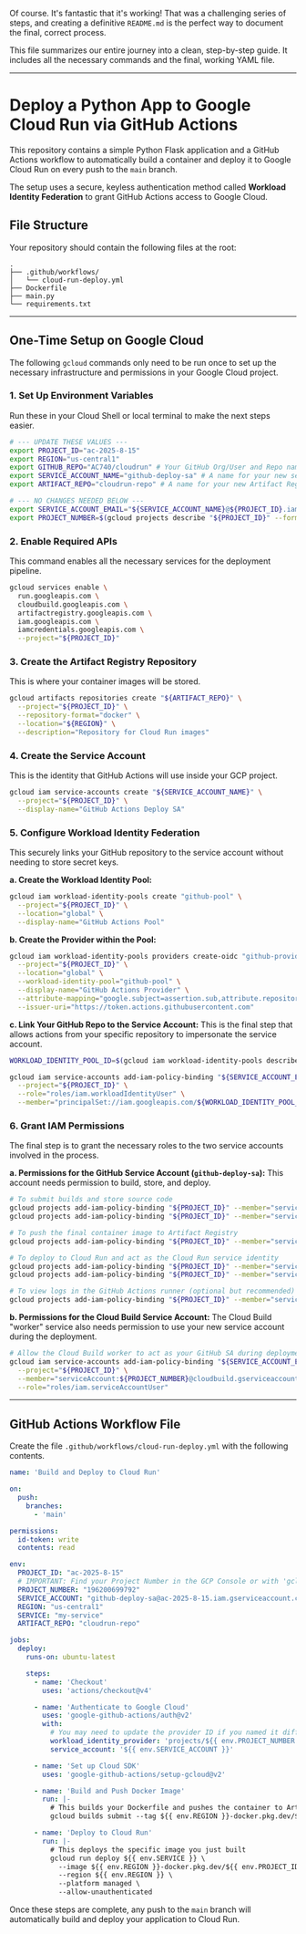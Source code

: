 Of course. It's fantastic that it's working\! That was a challenging series of steps, and creating a definitive `README.md` is the perfect way to document the final, correct process.

This file summarizes our entire journey into a clean, step-by-step guide. It includes all the necessary commands and the final, working YAML file.

-----

# Deploy a Python App to Google Cloud Run via GitHub Actions

This repository contains a simple Python Flask application and a GitHub Actions workflow to automatically build a container and deploy it to Google Cloud Run on every push to the `main` branch.

The setup uses a secure, keyless authentication method called **Workload Identity Federation** to grant GitHub Actions access to Google Cloud.

## File Structure

Your repository should contain the following files at the root:

```
.
├── .github/workflows/
│   └── cloud-run-deploy.yml
├── Dockerfile
├── main.py
└── requirements.txt
```

-----

## One-Time Setup on Google Cloud

The following `gcloud` commands only need to be run once to set up the necessary infrastructure and permissions in your Google Cloud project.

### 1\. Set Up Environment Variables

Run these in your Cloud Shell or local terminal to make the next steps easier.

```bash
# --- UPDATE THESE VALUES ---
export PROJECT_ID="ac-2025-8-15"
export REGION="us-central1"
export GITHUB_REPO="AC740/cloudrun" # Your GitHub Org/User and Repo name
export SERVICE_ACCOUNT_NAME="github-deploy-sa" # A name for your new service account
export ARTIFACT_REPO="cloudrun-repo" # A name for your new Artifact Registry repo

# --- NO CHANGES NEEDED BELOW ---
export SERVICE_ACCOUNT_EMAIL="${SERVICE_ACCOUNT_NAME}@${PROJECT_ID}.iam.gserviceaccount.com"
export PROJECT_NUMBER=$(gcloud projects describe "${PROJECT_ID}" --format="value(projectNumber)")
```

### 2\. Enable Required APIs

This command enables all the necessary services for the deployment pipeline.

```bash
gcloud services enable \
  run.googleapis.com \
  cloudbuild.googleapis.com \
  artifactregistry.googleapis.com \
  iam.googleapis.com \
  iamcredentials.googleapis.com \
  --project="${PROJECT_ID}"
```

### 3\. Create the Artifact Registry Repository

This is where your container images will be stored.

```bash
gcloud artifacts repositories create "${ARTIFACT_REPO}" \
  --project="${PROJECT_ID}" \
  --repository-format="docker" \
  --location="${REGION}" \
  --description="Repository for Cloud Run images"
```

### 4\. Create the Service Account

This is the identity that GitHub Actions will use inside your GCP project.

```bash
gcloud iam service-accounts create "${SERVICE_ACCOUNT_NAME}" \
  --project="${PROJECT_ID}" \
  --display-name="GitHub Actions Deploy SA"
```

### 5\. Configure Workload Identity Federation

This securely links your GitHub repository to the service account without needing to store secret keys.

**a. Create the Workload Identity Pool:**

```bash
gcloud iam workload-identity-pools create "github-pool" \
  --project="${PROJECT_ID}" \
  --location="global" \
  --display-name="GitHub Actions Pool"
```

**b. Create the Provider within the Pool:**

```bash
gcloud iam workload-identity-pools providers create-oidc "github-provider" \
  --project="${PROJECT_ID}" \
  --location="global" \
  --workload-identity-pool="github-pool" \
  --display-name="GitHub Actions Provider" \
  --attribute-mapping="google.subject=assertion.sub,attribute.repository=assertion.repository" \
  --issuer-uri="https://token.actions.githubusercontent.com"
```

**c. Link Your GitHub Repo to the Service Account:**
This is the final step that allows actions from your specific repository to impersonate the service account.

```bash
WORKLOAD_IDENTITY_POOL_ID=$(gcloud iam workload-identity-pools describe "github-pool" --project="${PROJECT_ID}" --location="global" --format="value(name)")

gcloud iam service-accounts add-iam-policy-binding "${SERVICE_ACCOUNT_EMAIL}" \
  --project="${PROJECT_ID}" \
  --role="roles/iam.workloadIdentityUser" \
  --member="principalSet://iam.googleapis.com/${WORKLOAD_IDENTITY_POOL_ID}/attribute.repository/${GITHUB_REPO}"
```

### 6\. Grant IAM Permissions

The final step is to grant the necessary roles to the two service accounts involved in the process.

**a. Permissions for the GitHub Service Account (`github-deploy-sa`):**
This account needs permission to build, store, and deploy.

```bash
# To submit builds and store source code
gcloud projects add-iam-policy-binding "${PROJECT_ID}" --member="serviceAccount:${SERVICE_ACCOUNT_EMAIL}" --role="roles/cloudbuild.builds.editor"
gcloud projects add-iam-policy-binding "${PROJECT_ID}" --member="serviceAccount:${SERVICE_ACCOUNT_EMAIL}" --role="roles/storage.objectAdmin"

# To push the final container image to Artifact Registry
gcloud projects add-iam-policy-binding "${PROJECT_ID}" --member="serviceAccount:${SERVICE_ACCOUNT_EMAIL}" --role="roles/artifactregistry.writer"

# To deploy to Cloud Run and act as the Cloud Run service identity
gcloud projects add-iam-policy-binding "${PROJECT_ID}" --member="serviceAccount:${SERVICE_ACCOUNT_EMAIL}" --role="roles/run.admin"
gcloud projects add-iam-policy-binding "${PROJECT_ID}" --member="serviceAccount:${SERVICE_ACCOUNT_EMAIL}" --role="roles/iam.serviceAccountUser"

# To view logs in the GitHub Actions runner (optional but recommended)
gcloud projects add-iam-policy-binding "${PROJECT_ID}" --member="serviceAccount:${SERVICE_ACCOUNT_EMAIL}" --role="roles/logging.viewer"
```

**b. Permissions for the Cloud Build Service Account:**
The Cloud Build "worker" service also needs permission to use your new service account during the deployment.

```bash
# Allow the Cloud Build worker to act as your GitHub SA during deployment
gcloud iam service-accounts add-iam-policy-binding "${SERVICE_ACCOUNT_EMAIL}" \
  --project="${PROJECT_ID}" \
  --member="serviceAccount:${PROJECT_NUMBER}@cloudbuild.gserviceaccount.com" \
  --role="roles/iam.serviceAccountUser"
```

-----

## GitHub Actions Workflow File

Create the file `.github/workflows/cloud-run-deploy.yml` with the following contents.

```yaml
name: 'Build and Deploy to Cloud Run'

on:
  push:
    branches:
      - 'main'

permissions:
  id-token: write
  contents: read

env:
  PROJECT_ID: "ac-2025-8-15"
  # IMPORTANT: Find your Project Number in the GCP Console or with 'gcloud projects describe'
  PROJECT_NUMBER: "196200699792"
  SERVICE_ACCOUNT: "github-deploy-sa@ac-2025-8-15.iam.gserviceaccount.com"
  REGION: "us-central1"
  SERVICE: "my-service"
  ARTIFACT_REPO: "cloudrun-repo"

jobs:
  deploy:
    runs-on: ubuntu-latest

    steps:
      - name: 'Checkout'
        uses: 'actions/checkout@v4'

      - name: 'Authenticate to Google Cloud'
        uses: 'google-github-actions/auth@v2'
        with:
          # You may need to update the provider ID if you named it differently
          workload_identity_provider: 'projects/${{ env.PROJECT_NUMBER }}/locations/global/workloadIdentityPools/github-pool/providers/github-provider'
          service_account: '${{ env.SERVICE_ACCOUNT }}'

      - name: 'Set up Cloud SDK'
        uses: 'google-github-actions/setup-gcloud@v2'

      - name: 'Build and Push Docker Image'
        run: |-
          # This builds your Dockerfile and pushes the container to Artifact Registry
          gcloud builds submit --tag ${{ env.REGION }}-docker.pkg.dev/${{ env.PROJECT_ID }}/${{ env.ARTIFACT_REPO }}/${{ env.SERVICE }}

      - name: 'Deploy to Cloud Run'
        run: |-
          # This deploys the specific image you just built
          gcloud run deploy ${{ env.SERVICE }} \
            --image ${{ env.REGION }}-docker.pkg.dev/${{ env.PROJECT_ID }}/${{ env.ARTIFACT_REPO }}/${{ env.SERVICE }} \
            --region ${{ env.REGION }} \
            --platform managed \
            --allow-unauthenticated
```

Once these steps are complete, any push to the `main` branch will automatically build and deploy your application to Cloud Run.
